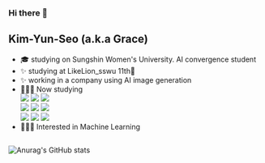 ### Hi there 👋
## Kim-Yun-Seo (a.k.a Grace)

<!--
**Kim-Yun-Seo/Kim-Yun-Seo** is a ✨ _special_ ✨ repository because its `README.md` (this file) appears on your GitHub profile.

Here are some ideas to get you started: 
-->

- :mortar_board: studying on Sungshin Women's University. AI convergence student
- :sparkles: studying at LikeLion_sswu 11th🦁
- :sparkles: working in a company using AI image generation
- 👩🏻‍💻  Now studying
<br>![](https://img.shields.io/badge/Vue3-4FC08D?style=flat-square&logo=vuedotjs&logoColor=black)
![](https://img.shields.io/badge/React-61DAFB?style=flat-square&logo=react&logoColor=black)
![](https://img.shields.io/badge/TypeScript-3178C6?style=flat-square&logo=typescript&logoColor=black)
<br>![](https://img.shields.io/badge/HTML5-E34F26?style=flat-square&logo=html5&logoColor=white)
![](https://img.shields.io/badge/JavaScript-F7DF1E?style=flat-square&logo=javascript&logoColor=black)
![](https://img.shields.io/badge/CSS3-1572B6?style=flat-square&logo=css3&logoColor=white)
<br>![](https://img.shields.io/badge/Kotlin-7F52FF?style=flat-square&logo=kotlin&logoColor=white)
![](https://img.shields.io/badge/Python-3776AB?style=flat-square&logo=python&logoColor=white)
![](https://img.shields.io/badge/C++-00599C?style=flat-square&logo=cplusplus&logoColor=white)
- 👩🏻‍💻  Interested in Machine Learning

##

![Anurag's GitHub stats](https://github-readme-stats.vercel.app/api?username=Kim-Yun-Seo&hide=stars,issues&show_icons=true&theme=one_dark_pro)

<!--[![Top Langs](https://github-readme-stats.vercel.app/api/top-langs/?username=Kim-Yun-Seo)](https://github.com/anuraghazra/github-readme-stats)
-->
